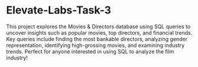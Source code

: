 # Elevate-Labs-Task-3
This project explores the Movies & Directors database using SQL queries to uncover insights such as popular movies, top directors, and financial trends. Key queries include finding the most bankable directors, analyzing gender representation, identifying high-grossing movies, and examining industry trends. Perfect for anyone interested in using SQL to analyze the film industry!
